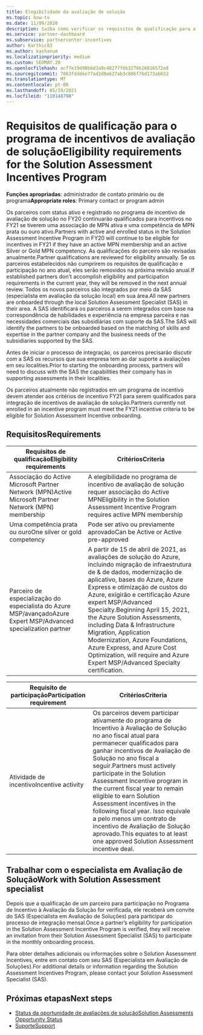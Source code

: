 ```yaml
---
title: Elegibilidade da avaliação de solução
ms.topic: how-to
ms.date: 11/09/2020
description: Saiba como verificar os requisitos de qualificação para a participação no programa de incentivos de avaliação de solução.
ms.service: partner-dashboard
ms.subservice: partnercenter-incentives
author: Karthic83
ms.author: kashanum
ms.localizationpriority: medium
ms.custom: SEOMAY.20
ms.openlocfilehash: acf7e19d98b6d3a9c48277f0b3276b26816572e8
ms.sourcegitcommit: 7063fdddee77ad2d8e627ab3c806f76d173ab652
ms.translationtype: MT
ms.contentlocale: pt-BR
ms.lasthandoff: 05/19/2021
ms.locfileid: "110148798"
---
```

# <a name="eligibility-requirements-for-the-solution-assessment-incentives-program"></a><span data-ttu-id="d78c5-103">Requisitos de qualificação para o programa de incentivos de avaliação de solução</span><span class="sxs-lookup"><span data-stu-id="d78c5-103">Eligibility requirements for the Solution Assessment Incentives Program</span></span>

<span data-ttu-id="d78c5-104">**Funções apropriadas**: administrador de contato primário ou de programa</span><span class="sxs-lookup"><span data-stu-id="d78c5-104">**Appropriate roles**: Primary contact or program admin</span></span>

<span data-ttu-id="d78c5-105">Os parceiros com status ativo e registrado no programa de incentivo de avaliação de solução no FY20 continuarão qualificados para incentivos no FY21 se tiverem uma associação de MPN ativa e uma competência de MPN prata ou ouro ativo.</span><span class="sxs-lookup"><span data-stu-id="d78c5-105">Partners with active and enrolled status in the Solution Assessment Incentive Program in FY20 will continue to be eligible for incentives in FY21 if they have an active MPN membership and an active Silver or Gold MPN competency.</span></span> <span data-ttu-id="d78c5-106">As qualificações do parceiro são revisadas anualmente.</span><span class="sxs-lookup"><span data-stu-id="d78c5-106">Partner qualifications are reviewed for eligibility annually.</span></span> <span data-ttu-id="d78c5-107">Se os parceiros estabelecidos não cumprirem os requisitos de qualificação e participação no ano atual, eles serão removidos na próxima revisão anual.</span><span class="sxs-lookup"><span data-stu-id="d78c5-107">If established partners don't accomplish eligibility and participation requirements in the current year, they will be removed in the next annual review.</span></span> <span data-ttu-id="d78c5-108">Todos os novos parceiros são integrados por meio da SAS (especialista em avaliação da solução local) em sua área.</span><span class="sxs-lookup"><span data-stu-id="d78c5-108">All new partners are onboarded through the local Solution Assessment Specialist (SAS) in their area.</span></span> <span data-ttu-id="d78c5-109">A SAS identificará os parceiros a serem integrados com base na correspondência de habilidades e experiência na empresa parceira e nas necessidades comerciais das subsidiárias com suporte da SAS.</span><span class="sxs-lookup"><span data-stu-id="d78c5-109">The SAS will identify the partners to be onboarded based on the matching of skills and expertise in the partner company and the business needs of the subsidiaries supported by the SAS.</span></span>

<span data-ttu-id="d78c5-110">Antes de iniciar o processo de integração, os parceiros precisarão discutir com a SAS os recursos que sua empresa tem ao dar suporte a avaliações em seu localities.</span><span class="sxs-lookup"><span data-stu-id="d78c5-110">Prior to starting the onboarding process, partners will need to discuss with the SAS the capabilities their company has in supporting assessments in their localities.</span></span>

<span data-ttu-id="d78c5-111">Os parceiros atualmente não registrados em um programa de incentivo devem atender aos critérios de incentivo FY21 para serem qualificados para integração de incentivos de avaliação de solução.</span><span class="sxs-lookup"><span data-stu-id="d78c5-111">Partners currently not enrolled in an incentive program must meet the FY21 incentive criteria to be eligible for Solution Assessment Incentive onboarding.</span></span>

## <a name="requirements"></a><span data-ttu-id="d78c5-112">Requisitos</span><span class="sxs-lookup"><span data-stu-id="d78c5-112">Requirements</span></span>

|<span data-ttu-id="d78c5-113">**Requisitos de qualificação**</span><span class="sxs-lookup"><span data-stu-id="d78c5-113">**Eligibility requirements**</span></span>|<span data-ttu-id="d78c5-114">**Critérios**</span><span class="sxs-lookup"><span data-stu-id="d78c5-114">**Criteria**</span></span>|
|-----------------------|------------------|
|<span data-ttu-id="d78c5-115">Associação do Active Microsoft Partner Network (MPN)</span><span class="sxs-lookup"><span data-stu-id="d78c5-115">Active Microsoft Partner Network (MPN) membership</span></span>|<span data-ttu-id="d78c5-116">A elegibilidade no programa de incentivo de avaliação de solução requer associação do Active MPN</span><span class="sxs-lookup"><span data-stu-id="d78c5-116">Eligibility in the Solution Assessment Incentive Program requires active MPN membership</span></span>|
|<span data-ttu-id="d78c5-117">Uma competência prata ou ouro</span><span class="sxs-lookup"><span data-stu-id="d78c5-117">One silver or gold competency</span></span>|<span data-ttu-id="d78c5-118">Pode ser ativo ou previamente aprovado</span><span class="sxs-lookup"><span data-stu-id="d78c5-118">Can be Active or Active pre-approved</span></span>|
|<span data-ttu-id="d78c5-119">Parceiro de especialização do especialista do Azure MSP/avançado</span><span class="sxs-lookup"><span data-stu-id="d78c5-119">Azure Expert MSP/Advanced specialization partner</span></span>|<span data-ttu-id="d78c5-120">A partir de 15 de abril de 2021, as avaliações de solução do Azure, incluindo migração de infraestrutura de & de dados, modernização de aplicativo, bases do Azure, Azure Express e otimização de custos do Azure, exigirão e certificação Azure expert MSP/Advanced Specialty.</span><span class="sxs-lookup"><span data-stu-id="d78c5-120">Beginning April 15, 2021, the Azure Solution Assessments, including Data & Infrastructure Migration, Application Modernization, Azure Foundations, Azure Express, and Azure Cost Optimization, will require and Azure Expert MSP/Advanced Specialty certification.</span></span>|

|<span data-ttu-id="d78c5-121">**Requisito de participação**</span><span class="sxs-lookup"><span data-stu-id="d78c5-121">**Participation requirement**</span></span>|<span data-ttu-id="d78c5-122">**Critérios**</span><span class="sxs-lookup"><span data-stu-id="d78c5-122">**Criteria**</span></span>|
|-------------------------|-------------------------------------|
|<span data-ttu-id="d78c5-123">Atividade de incentivo</span><span class="sxs-lookup"><span data-stu-id="d78c5-123">Incentive activity</span></span>|<span data-ttu-id="d78c5-124">Os parceiros devem participar ativamente do programa de Incentivo à Avaliação de Solução no ano fiscal atual para permanecer qualificados para ganhar incentivos de Avaliação de Solução no ano fiscal a seguir.</span><span class="sxs-lookup"><span data-stu-id="d78c5-124">Partners must actively participate in the Solution Assessment Incentive program in the current fiscal year to remain eligible to earn Solution Assessment incentives in the following fiscal year.</span></span> <span data-ttu-id="d78c5-125">Isso equivale a pelo menos um contrato de incentivo de Avaliação de Solução aprovado.</span><span class="sxs-lookup"><span data-stu-id="d78c5-125">This equates to at least one approved Solution Assessment incentive deal.</span></span>|

## <a name="work-with-solution-assessment-specialist"></a><span data-ttu-id="d78c5-126">Trabalhar com o especialista em Avaliação de Solução</span><span class="sxs-lookup"><span data-stu-id="d78c5-126">Work with Solution Assessment specialist</span></span>

<span data-ttu-id="d78c5-127">Depois que a qualificação de um parceiro para participação no Programa de Incentivo à Avaliação da Solução for verificada, ele receberá um convite do SAS (Especialista em Avaliação de Soluções) para participar do processo de integração mensal.</span><span class="sxs-lookup"><span data-stu-id="d78c5-127">Once a partner’s eligibility for participation in the Solution Assessment Incentive Program is verified, they will receive an invitation from their Solution Assessment Specialist (SAS) to participate in the monthly onboarding process.</span></span>

<span data-ttu-id="d78c5-128">Para obter detalhes adicionais ou informações sobre o Solution Assessment Incentives, entre em contato com seu SAS (Especialista em Avaliação de Soluções).</span><span class="sxs-lookup"><span data-stu-id="d78c5-128">For additional details or information regarding the Solution Assessment Incentives Program, please contact your Solution Assessment Specialist (SAS).</span></span>

## <a name="next-steps"></a><span data-ttu-id="d78c5-129">Próximas etapas</span><span class="sxs-lookup"><span data-stu-id="d78c5-129">Next steps</span></span>

- [<span data-ttu-id="d78c5-130">Status da oportunidade de avaliações de solução</span><span class="sxs-lookup"><span data-stu-id="d78c5-130">Solution Assessments Opportunity Status</span></span>](chip-solution-assessment.md)
- [<span data-ttu-id="d78c5-131">Suporte</span><span class="sxs-lookup"><span data-stu-id="d78c5-131">Support</span></span>](report-problems-with-partner-center.md)









